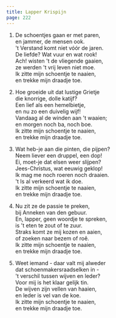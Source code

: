 ```yaml
---
title: Lapper Krispijn
page: 222
---  
```



1. De schoentjes gaan er met paren,  
en jammer, de mensen ook.  
't Verstand komt niet vóór de jaren.  
De liefde? Wat vuur en wat rook!  
Ach! wisten 't de vliegende gaaien,  
ze werden 't vrij leven niet moe.  
Ik zitte mijn schoentje te naaien,  
en trekke mijn draadje toe.  


2. Hoe groeide uit dat lustige Grietje  
die knorrige, dolle katijf?  
Een lief als een hemelbietje,  
en nu zo een duivelig wijf!  
Vandaag al de winden aan 't waaien;  
en morgen noch ba, noch boe.  
Ik zitte mijn schoentje te naaien,  
en trekke mijn draadje toe.  


3. Wat heb-je aan die pinten, die pijpen?  
Neem liever een druppel, een dop!  
Ei, moet-je dat elsen weer slijpen?  
Jees-Christus, wat eeuwig geklop!  
Ik mag me noch roeren noch draaien.  
't Is al verkeerd wat ik doe.  
Ik zitte mijn schoentje te naaien,  
en trekke mijn draadje toe.  


4. Nu zit ze de passie te preken,  
bij Anneken van den gebuur.  
En, lapper, geen woordje te spreken,  
is 't eten te zout of te zuur.  
Straks komt ze mij kozen en aaien,  
of zoeken naar bezem of roê.  
Ik zitte mijn schoentje te naaien,  
en trekke mijn draadje toe.  


5. Weet iemand - daar valt mij alweder  
dat schoenmakersraadselken in -  
't verschil tussen wijven en leder?  
Voor mij is het klaar gelijk tin.  
De wijven zijn vellen van haaien,  
en leder is vel van de koe.  
Ik zitte mijn schoentje te naaien,  
en trekke mijn draadje toe.  
